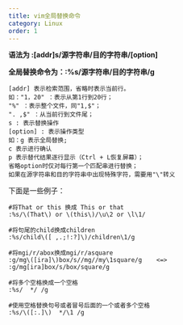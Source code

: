 ```yaml
---
title: vim全局替换命令
category: Linux
order: 1
---
```


**语法为 :[addr]s/源字符串/目的字符串/[option]**

**全局替换命令为：:%s/源字符串/目的字符串/g**

```shell
[addr] 表示检索范围，省略时表示当前行。
如："1，20" ：表示从第1行到20行；
"%" ：表示整个文件，同"1,$"；
". ,$" ：从当前行到文件尾；
s : 表示替换操作
[option] : 表示操作类型
如：g 表示全局替换; 
c 表示进行确认
p 表示替代结果逐行显示（Ctrl + L恢复屏幕）；
省略option时仅对每行第一个匹配串进行替换；
如果在源字符串和目的字符串中出现特殊字符，需要用"\"转义
```

下面是一些例子：

```shell
#将That or this 换成 This or that
:%s/\(That\) or \(this\)/\u\2 or \l\1/

#将句尾的child换成children
:%s/child\([ ,.;!:?]\)/children\1/g

#将mgi/r/abox换成mgi/r/asquare
:g/mg\([ira]\)box/s//mg//my\1square/g    <=>  :g/mg[ira]box/s/box/square/g

#将多个空格换成一个空格
:%s/  */ /g

#使用空格替换句号或者冒号后面的一个或者多个空格
:%s/\([:.]\)  */\1 /g
```

